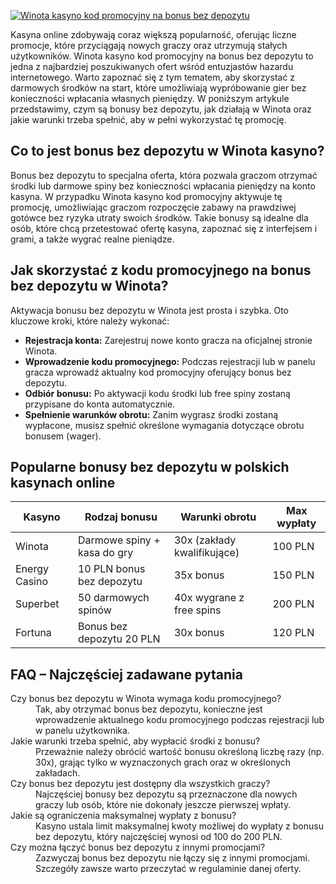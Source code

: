 [![Winota kasyno kod promocyjny na bonus bez depozytu](https://123-caf.pages.dev/gitsignup.png)](https://vrmoo.ru/Bt82HjjY)

<p>Kasyna online zdobywają coraz większą popularność, oferując liczne promocje, które przyciągają nowych graczy oraz utrzymują stałych użytkowników. Winota kasyno kod promocyjny na bonus bez depozytu to jedna z najbardziej poszukiwanych ofert wśród entuzjastów hazardu internetowego. Warto zapoznać się z tym tematem, aby skorzystać z darmowych środków na start, które umożliwiają wypróbowanie gier bez konieczności wpłacania własnych pieniędzy. W poniższym artykule przedstawimy, czym są bonusy bez depozytu, jak działają w Winota oraz jakie warunki trzeba spełnić, aby w pełni wykorzystać tę promocję.</p>  <h2>Co to jest bonus bez depozytu w Winota kasyno?</h2> <p>Bonus bez depozytu to specjalna oferta, która pozwala graczom otrzymać środki lub darmowe spiny bez konieczności wpłacania pieniędzy na konto kasyna. W przypadku Winota kasyno kod promocyjny aktywuje tę promocję, umożliwiając graczom rozpoczęcie zabawy na prawdziwej gotówce bez ryzyka utraty swoich środków. Takie bonusy są idealne dla osób, które chcą przetestować ofertę kasyna, zapoznać się z interfejsem i grami, a także wygrać realne pieniądze.</p>  <h2>Jak skorzystać z kodu promocyjnego na bonus bez depozytu w Winota?</h2> <p>Aktywacja bonusu bez depozytu w Winota jest prosta i szybka. Oto kluczowe kroki, które należy wykonać:</p> <ul>   <li><strong>Rejestracja konta:</strong> Zarejestruj nowe konto gracza na oficjalnej stronie Winota.</li>   <li><strong>Wprowadzenie kodu promocyjnego:</strong> Podczas rejestracji lub w panelu gracza wprowadź aktualny kod promocyjny oferujący bonus bez depozytu.</li>   <li><strong>Odbiór bonusu:</strong> Po aktywacji kodu środki lub free spiny zostaną przypisane do konta automatycznie.</li>   <li><strong>Spełnienie warunków obrotu:</strong> Zanim wygrasz środki zostaną wypłacone, musisz spełnić określone wymagania dotyczące obrotu bonusem (wager).</li> </ul>  <h2>Popularne bonusy bez depozytu w polskich kasynach online</h2> <table>   <thead>     <tr>       <th>Kasyno</th>       <th>Rodzaj bonusu</th>       <th>Warunki obrotu</th>       <th>Max wypłaty</th>     </tr>   </thead>   <tbody>     <tr>       <td>Winota</td>       <td>Darmowe spiny + kasa do gry</td>       <td>30x (zakłady kwalifikujące)</td>       <td>100 PLN</td>     </tr>     <tr>       <td>Energy Casino</td>       <td>10 PLN bonus bez depozytu</td>       <td>35x bonus</td>       <td>150 PLN</td>     </tr>     <tr>       <td>Superbet</td>       <td>50 darmowych spinów</td>       <td>40x wygrane z free spins</td>       <td>200 PLN</td>     </tr>     <tr>       <td>Fortuna</td>       <td>Bonus bez depozytu 20 PLN</td>       <td>30x bonus</td>       <td>120 PLN</td>     </tr>   </tbody> </table>  <h2>FAQ – Najczęściej zadawane pytania</h2> <dl>   <dt>Czy bonus bez depozytu w Winota wymaga kodu promocyjnego?</dt>   <dd>Tak, aby otrzymać bonus bez depozytu, konieczne jest wprowadzenie aktualnego kodu promocyjnego podczas rejestracji lub w panelu użytkownika.</dd>    <dt>Jakie warunki trzeba spełnić, aby wypłacić środki z bonusu?</dt>   <dd>Przeważnie należy obrócić wartość bonusu określoną liczbę razy (np. 30x), grając tylko w wyznaczonych grach oraz w określonych zakładach.</dd>    <dt>Czy bonus bez depozytu jest dostępny dla wszystkich graczy?</dt>   <dd>Najczęściej bonusy bez depozytu są przeznaczone dla nowych graczy lub osób, które nie dokonały jeszcze pierwszej wpłaty.</dd>    <dt>Jakie są ograniczenia maksymalnej wypłaty z bonusu?</dt>   <dd>Kasyno ustala limit maksymalnej kwoty możliwej do wypłaty z bonusu bez depozytu, który najczęściej wynosi od 100 do 200 PLN.</dd>    <dt>Czy można łączyć bonus bez depozytu z innymi promocjami?</dt>   <dd>Zazwyczaj bonus bez depozytu nie łączy się z innymi promocjami. Szczegóły zawsze warto przeczytać w regulaminie danej oferty.</dd> </dl>